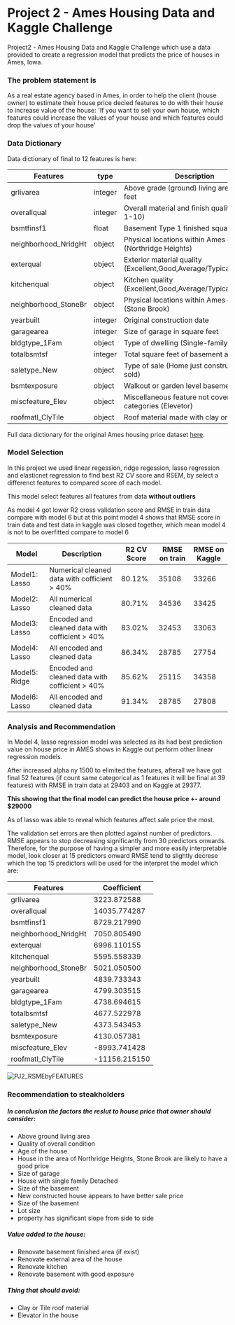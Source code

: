 # Project 2 - Ames Housing Data and Kaggle Challenge

Project2 - Ames Housing Data and Kaggle Challenge which use a data provided to create a regression model that predicts the price of houses in Ames, Iowa.

### The problem statement is
As a real estate agency based in Ames, in order to help the client (house owner) to estimate their house price decied features to do with their house to increase value of the house:
'If you want to sell your own house, which features could increase the values of your house and which features could drop the values of your house'

### Data Dictionary
Data dictionary of final to 12 features is here:

| Features              |type         |Description                                                          |
| ---                   |---          |---                                                                  |
| grlivarea             |integer      |Above grade (ground) living area square feet                         |
| overallqual           |integer      |Overall material and finish quality (Scale 1-10)                     |
| bsmtfinsf1            |float        |Basement Type 1 finished square feet                                 |
| neighborhood_NridgHt  |object       |Physical locations within Ames city limits (Northridge Heights)      |
| exterqual             |object       |Exterior material quality (Excellent,Good,Average/Typical,Fair,Poor) |
| kitchenqual           |object       |Kitchen quality (Excellent,Good,Average/Typical,Fair,Poor)           |
| neighborhood_StoneBr  |object       |Physical locations within Ames city limits (Stone Brook)             |
| yearbuilt             |integer      |Original construction date                                           |
| garagearea            |integer      |Size of garage in square feet                                        |
| bldgtype_1Fam         |object       |Type of dwelling (Single-family Detached)                            |
| totalbsmtsf           |integer      |Total square feet of basement area                                   |
| saletype_New          |object       |Type of sale (Home just constructed and sold)                        |
| bsmtexposure          |object       |Walkout or garden level basement walls                               |
| miscfeature_Elev	    |object       |Miscellaneous feature not covered in other categories (Elevetor)     |
|roofmatl_ClyTile	    |object       |Roof material made with clay or tile                                 |
    
Full data dictionary for the original Ames housing price dataset [here](https://www.kaggle.com/c/dsi-us-6-project-2-regression-challenge/data).


### Model Selection
In this project we used linear regession, ridge regession, lasso regression and elasticnet regression to find best R2 CV score and RSEM, by select a differenct features to compared score of each model.

This model select features all features from data **without outliers**

As model 4 got lower R2 cross validation score and RMSE in train data compare with model 6 but at this point  model 4 shows that RMSE score in train data and test data in kaggle was closed together, which mean model 4 is not to be overfitted compare to model 6

| Model | Description | R2 CV Score | RMSE on train | RMSE on Kaggle |
| --- | --- | --- | --- | --- |
|Model1: Lasso| Numerical cleaned data with cofficient > 40% | 80.12% | 35108 | 33266 |
|Model2: Lasso| All numerical cleaned data| 80.71% | 34536 | 33425 |
|Model3: Lasso| Encoded and cleaned data with cofficient > 40% | 83.02% | 32453 | 33063 |
|Model4: Lasso| All encoded and cleaned data| 86.34% | 28785 | 27754 |
|Model5: Ridge| Encoded and cleaned data with cofficient > 40% | 85.62% | 25115 | 34358 |
|Model6: Lasso| All encoded and cleaned data| 91.34% | 28785 | 27808 |

### Analysis and Recommendation

In Model 4, lasso regression model was selected as its had best prediction value on house price in AMES shows in Kaggle out perform other linear regression models.  

After increased alpha ny 1500 to elimited the features, afterall we have got final 52 features (if count  same categorical as 1 features it will be final at 39 features) with RMSE in train data at 29403 and on Kaggle at 29377.

**This showing that the final model can predict the house price +- around $29000**

As of lasso was able to reveal which features affect sale price the most.

The validation set errors are then plotted against number of predictors. RMSE appears to stop decreasing significantly from 30 predictors onwards.  
Therefore, for the purpose of having a simpler and more easily interpretable model, look closer at 15 predictors onward RMSE tend to slightly decrese which the top 15 predictors will be used for the interpret the model which are:


|Features|Coefficient|
|---|---|
|grlivarea|3223.872588|
|overallqual|14035.774287|
|bsmtfinsf1|8729.217990|
|neighborhood_NridgHt	|7050.805490|
|exterqual	|6996.110155|
|kitchenqual	|5595.558339|
|neighborhood_StoneBr	|5021.050500|
|yearbuilt	|4839.733343|
|garagearea	|4799.303515|
|bldgtype_1Fam	|4738.694615|
|totalbsmtsf	|4677.522978|
|saletype_New	|4373.543453|
|bsmtexposure	|4130.057381|
|miscfeature_Elev	|-8993.741428|
|roofmatl_ClyTile	|-11156.215150|

![PJ2_RSMEbyFEATURES](https://user-images.githubusercontent.com/76549565/110248082-ebf38780-7fa1-11eb-9065-810ab4434ef4.png)

### Recommendation to steakholders

##### In conclusion the factors the reslut to house price that owner should consider: 
<ul>
    <li>Above ground living area</li>
    <li>Quality of overall condition </li>
    <li>Age of the house</li>
    <li>House in the area of Northridge Heights, Stone Brook are likely to have a good price</li>
    <li>Size of garage</li>
    <li>House with single family Detached</li>
    <li>Size of the basement</li>
    <li>New constructed house appears to have better sale price</li>
    <li>Size of the basement</li>
    <li>Lot size </li>
    <li>property has significant slope from side to side </li>
</ul> 

##### Value added to the house:  
<ul>
    <li>Renovate basement finished area (if exist)</li>
    <li>Renovate external area of the house</li>
    <li>Renovate kitchen </li>
    <li>Renovate basement with good exposure </li>
</ul> 
    
##### Thing that should avoid:  
<ul>
    <li>Clay or Tile roof material </li>
    <li>Elevator in the house</li>
</ul> 

